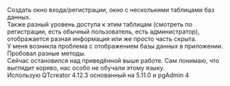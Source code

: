 Создать окно входа/регистрации, окно с несколькими таблицами баз данных.  
Также разный уровень доступа к этим таблицам (смотреть по регистрации, есть обычный пользователь, есть администратор),  
отображается разная информация или же просто часть скрыта.  
У меня возникла проблема с отображением базы данных в приложении. Пробовал разные методы.  
Сейчас остановился над приведённой выше работе. Сам понимаю, что выглядит коряво, нас особо не обучали этому языку.  
Использую QTcreator 4.12.3 основанный на 5.11.0 и pgAdmin 4
